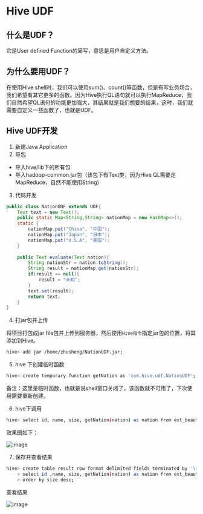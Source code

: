 # Hive UDF

## 什么是UDF？

它是User defined Function的简写，意思是用户自定义方法。

## 为什么要用UDF？

在使用Hive shell时，我们可以使用sum()、count()等函数，但是有写业务场合，我们希望有其它更多的函数。因为Hive执行QL语句就可以执行MapReduce，我们自然希望QL语句的功能更加强大，其结果就是我们想要的结果，这时，我们就需要自定义一些函数了，也就是UDF。

## Hive UDF开发

1. 新建Java Application
2. 导包

- 导入hive/lib下的所有包
- 导入hadoop-common.jar包（该包下有Text类，因为Hive QL需要走MapReduce，自然不能使用String）

3. 代码开发

```java
public class NationUDF extends UDF{
	Text text = new Text();
	public static Map<String,String> nationMap = new HashMap<>();
	static {
		nationMap.put("China", "中国");
		nationMap.put("Japan", "日本");
		nationMap.put("U.S.A", "美国");
	}
	
	public Text evaluate(Text nation){
		String nationStr = nation.toString();
		String result = nationMap.get(nationStr);
		if(result == null){
			result = "未知";
		}
		text.set(result);
		return text;
	}
}
```

4. 打jar包并上传

将项目打包成jar file包并上传到服务器，然后使用`Hive指令`指定jar包的位置，将其添加到Hive。

```bash
hive> add jar /home/zhusheng/NationUDF.jar;
```

5. hive 下创建临时函数

```bash
hive> create temporary function getNation as 'com.hive.udf.NationUDF';
```

备注：这里是临时函数，也就是说shell窗口关闭了，该函数就不可用了，下次使用需要重新创建。

6. hive下调用

```bash
hive> select id, name, size, getNation(nation) as nation from ext_beauties order by size desc;
```
效果图如下：

![image](http://upload-images.jianshu.io/upload_images/5637154-3b391f9eb55d5ddf.png?imageMogr2/auto-orient/strip%7CimageView2/2/w/1240)

7. 保存并查看结果

```bash
hive> create table result row format delimited fields terminated by '\t' as
    > select id ,name, size, getNation(nation) as nation from ext_beauties
    > order by size desc;
```
查看结果

![image](http://upload-images.jianshu.io/upload_images/5637154-8688333becd73324.png?imageMogr2/auto-orient/strip%7CimageView2/2/w/1240)


